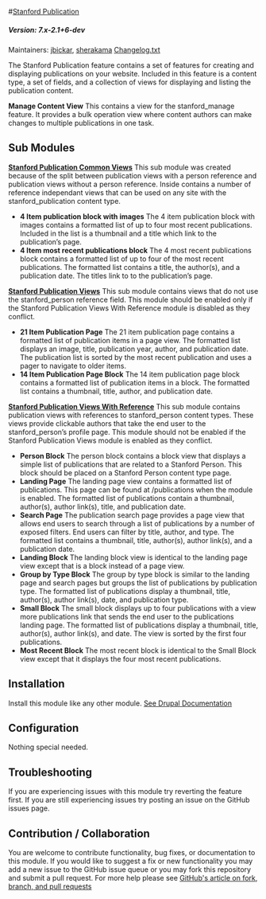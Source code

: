 #[Stanford Publication](https://github.com/SU-SWS/stanford_publication)
##### Version: 7.x-2.1+6-dev

Maintainers: [jbickar](https://github.com/jbickar), [sherakama](https://github.com/sherakama)
[Changelog.txt](CHANGELOG.txt)

The Stanford Publication feature contains a set of features for creating and displaying publications on your website. Included in this feature is a content type, a set of fields, and a collection of views for displaying and listing the publication content.

**Manage Content View**
This contains a view for the stanford_manage feature. It provides a bulk operation view where content authors can make changes to multiple publications in one task.


Sub Modules
---

**[Stanford Publication Common Views](modules/stanford_publication_common_views)**
This sub module was created because of the split between publication views with a person reference and publication views without a person reference. Inside contains a number of reference independant views that can be used on any site with the stanford_publication content type.

* **4 Item publication block with images**
The 4 item publication block with images contains a formatted list of up to four most recent publications. Included in the list is a thumbnail and a title which link to the publication’s page.
* **4 Item most recent publications block**
The 4 most recent publications block contains a formatted list of up to four of the most recent publications. The formatted list contains a title, the author(s), and a publication date. The titles link to to the publication’s page.

**[Stanford Publication Views](modules/stanford_publication_views)**
This sub module contains views that do not use the stanford_person reference field. This module should be enabled only if the Stanford Publication Views With Reference module is disabled as they conflict.

* **21 Item Publication Page**
The 21 item publication page contains a formatted list of publication items in a page view. The formatted list displays an image, title, publication year, author, and publication date. The publication list is sorted by the most recent publication and uses a pager to navigate to older items.
* **14 Item Publication Page Block**
The 14 item publication page block contains a formatted list of publication items in a block. The formatted list contains a thumbnail, title, author, and publication date.

**[Stanford Publication Views With Reference](modules/stanford_publication_views_reference)**
This sub module contains publication views with references to stanford_person content types. These views provide clickable authors that take the end user to the stanford_person’s profile page. This module should not be enabled if the Stanford Publication Views module is enabled as they conflict.

* **Person Block**
The person block contains a block view that displays a simple list of publications that are related to a Stanford Person. This block should be placed on a Stanford Person content type page.
* **Landing Page**
The landing page view contains a formatted list of publications. This page can be found at /publications when the module is enabled. The formatted list of publications contain a thumbnail, author(s), author link(s), title, and publication date.
* **Search Page**
The publication search page provides a page view that allows end users to search through a list of publications by a number of exposed filters. End users can filter by title, author, and type. The formatted list contains a thumbnail, title, author(s), author link(s), and a publication date.
* **Landing Block**
The landing block view is identical to the landing page view except that is a block instead of a page view.
* **Group by Type Block**
The group by type block is similar to the landing page and search pages but groups the list of publications by publication type. The formatted list of publications display a thumbnail, title, author(s), author link(s), date, and publication type.
* **Small Block**
The small block displays up to four publications with a view more publications link that sends the end user to the publications landing page. The formatted list of publications display a thumbnail, title, author(s), author link(s), and date. The view is sorted by the first four publications.
* **Most Recent Block**
The most recent block is identical to the Small Block view except that it displays the four most recent publications.


Installation
---

Install this module like any other module. [See Drupal Documentation](https://drupal.org/documentation/install/modules-themes/modules-7)

Configuration
---

Nothing special needed.

Troubleshooting
---

If you are experiencing issues with this module try reverting the feature first. If you are still experiencing issues try posting an issue on the GitHub issues page.

Contribution / Collaboration
---

You are welcome to contribute functionality, bug fixes, or documentation to this module. If you would like to suggest a fix or new functionality you may add a new issue to the GitHub issue queue or you may fork this repository and submit a pull request. For more help please see [GitHub's article on fork, branch, and pull requests](https://help.github.com/articles/using-pull-requests)
